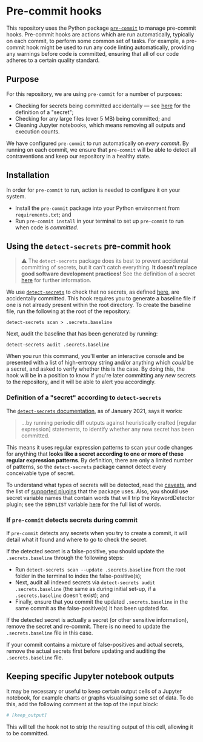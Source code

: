 # Pre-commit hooks

This repository uses the Python package [`pre-commit`][pre-commit] to manage pre-commit hooks. Pre-commit hooks are
actions which are run automatically, typically on each commit, to perform some common set of tasks. For example, a
pre-commit hook might be used to run any code linting automatically, providing any warnings before code is committed,
ensuring that all of our code adheres to a certain quality standard.

## Purpose

For this repository, we are using `pre-commit` for a number of purposes:

- Checking for secrets being committed accidentally — see [here](#definition-of-a-secret-according-to-detect-secrets)
  for the definition of a "secret";
- Checking for any large files (over 5 MB) being committed; and
- Cleaning Jupyter notebooks, which means removing all outputs and execution counts.

We have configured `pre-commit` to run automatically on _every commit_. By running on each commit, we ensure that
`pre-commit` will be able to detect all contraventions and keep our repository in a healthy state.

## Installation

In order for `pre-commit` to run, action is needed to configure it on your system.

- Install the `pre-commit` package into your Python environment from `requirements.txt`; and
- Run `pre-commit install` in your terminal to set up `pre-commit` to run when code is _committed_.

## Using the `detect-secrets` pre-commit hook

> ⚠️ The `detect-secrets` package does its best to prevent accidental committing of secrets, but it can't catch
> everything. **It doesn't replace good software development practices!** See the definition of a secret
> [here](#definition-of-a-secret-according-to-detect-secrets) for further information.

We use [`detect-secrets`][detect-secrets] to check that no secrets, as defined
[here](#definition-of-a-secret-according-to-detect-secrets), are accidentally committed. This hook requires you to
generate a baseline file if one is not already present within the root directory. To create the baseline file, run the
following at the root of the repository:

```shell
detect-secrets scan > .secrets.baseline
```

Next, audit the baseline that has been generated by running:

```shell
detect-secrets audit .secrets.baseline
```

When you run this command, you'll enter an interactive console and be presented with a list of high-entropy string
and/or anything which _could_ be a secret, and asked to verify whether this is the case. By doing this, the hook will
be in a position to know if you're later committing any _new_ secrets to the repository, and it will be able to alert
you accordingly.

### Definition of a "secret" according to `detect-secrets`

The [`detect-secrets` documentation][detect-secrets], as of January 2021, says it works:

> ...by running periodic diff outputs against heuristically crafted \[regular expression\] statements, to identify
> whether any new secret has been committed.

This means it uses regular expression patterns to scan your code changes for anything that **looks like a secret
according to one or more of these regular expression patterns**. By definition, there are only a limited number of
patterns, so the `detect-secrets` package cannot detect every conceivable type of secret.

To understand what types of secrets will be detected, read the [caveats][detect-secrets-caveats], and the list of
[supported plugins][detect-secrets-plugins] that the package uses. Also, you should use secret variable names that
contain words that will trip the KeywordDetector plugin; see the `DENYLIST` variable
[here][detect-secrets-keyword-detector] for the full list of words.

### If `pre-commit` detects secrets during commit

If `pre-commit` detects any secrets when you try to create a commit, it will detail what it found and where to go to
check the secret.

If the detected secret is a false-positive, you should update the `.secrets.baseline` through the following steps:

- Run `detect-secrets scan --update .secrets.baseline` from the root folder in the terminal to index the
  false-positive(s);
- Next, audit all indexed secrets via `detect-secrets audit .secrets.baseline` (the same as during initial set-up, if a
  `.secrets.baseline` doesn't exist); and
- Finally, ensure that you commit the updated `.secrets.baseline` in the same commit as the false-positive(s) it has
  been updated for.

If the detected secret is actually a secret (or other sensitive information), remove the secret and re-commit. There is
no need to update the `.secrets.baseline` file in this case.

If your commit contains a mixture of false-positives and actual secrets, remove the actual secrets first before
updating and auditing the `.secrets.baseline` file.

## Keeping specific Jupyter notebook outputs

It may be necessary or useful to keep certain output cells of a Jupyter notebook, for example charts or graphs
visualising some set of data. To do this, add the following comment at the top of the input block:

```julia
# [keep_output]
```

This will tell the hook not to strip the resulting output of this cell, allowing it to be committed.

[detect-secrets]: https://github.com/Yelp/detect-secrets
[detect-secrets-caveats]: https://github.com/Yelp/detect-secrets#caveats
[detect-secrets-keyword-detector]: https://github.com/Yelp/detect-secrets/blob/master/detect_secrets/plugins/keyword.py
[detect-secrets-plugins]: https://github.com/Yelp/detect-secrets#currently-supported-plugins
[pre-commit]: https://pre-commit.com/
